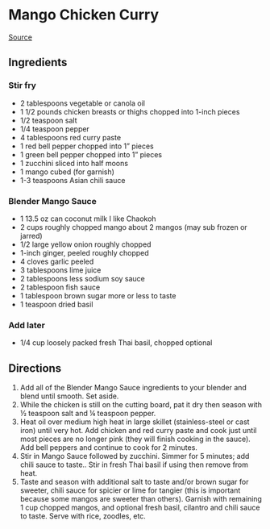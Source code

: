 # Mango Chicken Curry

[Source](https://carlsbadcravings.com/mango-chicken/#wprm-recipe-container-33672)

## Ingredients

### Stir fry

- 2 tablespoons vegetable or canola oil
- 1 1/2 pounds chicken breasts or thighs chopped into 1-inch pieces
- 1/2 teaspoon salt
- 1/4 teaspoon pepper
- 4 tablespoons red curry paste
- 1 red bell pepper chopped into 1” pieces
- 1 green bell pepper chopped into 1” pieces
- 1 zucchini sliced into half moons
- 1 mango cubed (for garnish)
- 1-3 teaspoons Asian chili sauce

### Blender Mango Sauce

- 1 13.5 oz can coconut milk I like Chaokoh
- 2 cups roughly chopped mango about 2 mangos (may sub frozen or jarred)
- 1/2 large yellow onion roughly chopped
- 1-inch ginger, peeled roughly chopped
- 4 cloves garlic peeled
- 3 tablespoons lime juice
- 2 tablespoons less sodium soy sauce
- 2 tablespoon fish sauce
- 1 tablespoon brown sugar more or less to taste
- 1 teaspoon dried basil

### Add later

- 1/4 cup loosely packed fresh Thai basil, chopped optional

## Directions

1. Add all of the Blender Mango Sauce ingredients to your blender and blend until smooth. Set aside.
1. While the chicken is still on the cutting board, pat it dry then season with ½ teaspoon salt and ¼ teaspoon pepper.
1. Heat oil over medium high heat in large skillet (stainless-steel or cast iron) until very hot. Add chicken and red curry paste and cook just until most pieces are no longer pink (they will finish cooking in the sauce). Add bell peppers and continue to cook for 2 minutes.
1. Stir in Mango Sauce followed by zucchini. Simmer for 5 minutes; add chili sauce to taste.. Stir in fresh Thai basil if using then remove from heat.
1. Taste and season with additional salt to taste and/or brown sugar for sweeter, chili sauce for spicier or lime for tangier (this is important because some mangos are sweeter than others). Garnish with remaining 1 cup chopped mangos, and optional fresh basil, cilantro and chili sauce to taste. Serve with rice, zoodles, etc.
